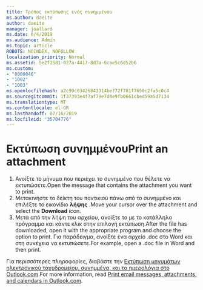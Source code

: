 ```yaml
---
title: Τρόπος εκτύπωσης ενός συνημμένου
ms.author: daeite
author: daeite
manager: joallard
ms.date: 6/4/2019
ms.audience: Admin
ms.topic: article
ROBOTS: NOINDEX, NOFOLLOW
localization_priority: Normal
ms.assetid: 5e2f1581-027a-4417-8d7a-6cae5c6d52b6
ms.custom:
- "8000046"
- "1002"
- "1003"
ms.openlocfilehash: a2c99c03426843314be772f781f7650c2fa5c0c4
ms.sourcegitcommit: 1f37393e4f7af79e7d8e9fb0661cbed59a5d7134
ms.translationtype: MT
ms.contentlocale: el-GR
ms.lasthandoff: 07/16/2019
ms.locfileid: "35704776"
---
```

# <a name="print-an-attachment"></a><span data-ttu-id="30fc5-102">Εκτύπωση συνημμένου</span><span class="sxs-lookup"><span data-stu-id="30fc5-102">Print an attachment</span></span>

1. <span data-ttu-id="30fc5-103">Ανοίξτε το μήνυμα που περιέχει το συνημμένο που θέλετε να εκτυπώσετε.</span><span class="sxs-lookup"><span data-stu-id="30fc5-103">Open the message that contains the attachment you want to print.</span></span>
2. <span data-ttu-id="30fc5-104">Μετακινήστε το δείκτη του ποντικιού πάνω από το συνημμένο και επιλέξτε το εικονίδιο **λήψης** .</span><span class="sxs-lookup"><span data-stu-id="30fc5-104">Move your cursor over the attachment and select the **Download** icon.</span></span>
3. <span data-ttu-id="30fc5-105">Μετά από την λήψη του αρχείου, ανοίξτε το με το κατάλληλο πρόγραμμα και κάντε κλικ στην επιλογή εκτύπωση.</span><span class="sxs-lookup"><span data-stu-id="30fc5-105">After the file has downloaded, open it with the appropriate program and choose the option to print.</span></span> <span data-ttu-id="30fc5-106">Για παράδειγμα, ανοίξτε ένα αρχείο .doc στο Word και στη συνέχεια να εκτυπώσετε.</span><span class="sxs-lookup"><span data-stu-id="30fc5-106">For example, open a .doc file in Word and then print.</span></span>

<span data-ttu-id="30fc5-107">Για περισσότερες πληροφορίες, διαβάστε την [Εκτύπωση μηνυμάτων ηλεκτρονικού ταχυδρομείου, συνημμένα, και τα ημερολόγια στο Outlook.com](https://support.office.com/article/c835b8e5-b310-4cab-ac15-b6eb95149855?wt.mc_id=Office_Outlook_com_Alchemy).</span><span class="sxs-lookup"><span data-stu-id="30fc5-107">For more information, read [Print email messages, attachments, and calendars in Outlook.com](https://support.office.com/article/c835b8e5-b310-4cab-ac15-b6eb95149855?wt.mc_id=Office_Outlook_com_Alchemy).</span></span>